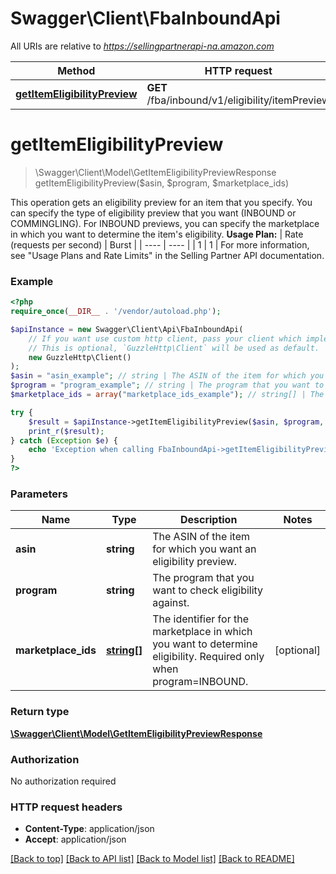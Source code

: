 # Swagger\Client\FbaInboundApi

All URIs are relative to *https://sellingpartnerapi-na.amazon.com*

Method | HTTP request | Description
------------- | ------------- | -------------
[**getItemEligibilityPreview**](FbaInboundApi.md#getItemEligibilityPreview) | **GET** /fba/inbound/v1/eligibility/itemPreview | 


# **getItemEligibilityPreview**
> \Swagger\Client\Model\GetItemEligibilityPreviewResponse getItemEligibilityPreview($asin, $program, $marketplace_ids)



This operation gets an eligibility preview for an item that you specify. You can specify the type of eligibility preview that you want (INBOUND or COMMINGLING). For INBOUND previews, you can specify the marketplace in which you want to determine the item's eligibility.  **Usage Plan:**  | Rate (requests per second) | Burst | | ---- | ---- | | 1 | 1 |  For more information, see \"Usage Plans and Rate Limits\" in the Selling Partner API documentation.

### Example
```php
<?php
require_once(__DIR__ . '/vendor/autoload.php');

$apiInstance = new Swagger\Client\Api\FbaInboundApi(
    // If you want use custom http client, pass your client which implements `GuzzleHttp\ClientInterface`.
    // This is optional, `GuzzleHttp\Client` will be used as default.
    new GuzzleHttp\Client()
);
$asin = "asin_example"; // string | The ASIN of the item for which you want an eligibility preview.
$program = "program_example"; // string | The program that you want to check eligibility against.
$marketplace_ids = array("marketplace_ids_example"); // string[] | The identifier for the marketplace in which you want to determine eligibility. Required only when program=INBOUND.

try {
    $result = $apiInstance->getItemEligibilityPreview($asin, $program, $marketplace_ids);
    print_r($result);
} catch (Exception $e) {
    echo 'Exception when calling FbaInboundApi->getItemEligibilityPreview: ', $e->getMessage(), PHP_EOL;
}
?>
```

### Parameters

Name | Type | Description  | Notes
------------- | ------------- | ------------- | -------------
 **asin** | **string**| The ASIN of the item for which you want an eligibility preview. |
 **program** | **string**| The program that you want to check eligibility against. |
 **marketplace_ids** | [**string[]**](../Model/string.md)| The identifier for the marketplace in which you want to determine eligibility. Required only when program&#x3D;INBOUND. | [optional]

### Return type

[**\Swagger\Client\Model\GetItemEligibilityPreviewResponse**](../Model/GetItemEligibilityPreviewResponse.md)

### Authorization

No authorization required

### HTTP request headers

 - **Content-Type**: application/json
 - **Accept**: application/json

[[Back to top]](#) [[Back to API list]](../../README.md#documentation-for-api-endpoints) [[Back to Model list]](../../README.md#documentation-for-models) [[Back to README]](../../README.md)

